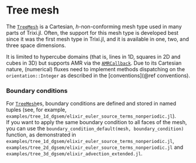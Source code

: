 # Tree mesh

The [`TreeMesh`](@ref) is a Cartesian, $h$-non-conforming mesh type
used in many parts of Trixi.jl. Often, the support for this mesh type is
developed best since it was the first mesh type in Trixi.jl,
and it is available in one, two, and three space dimensions.

It is limited to hypercube domains (that is, lines in 1D, squares in 2D and cubes in 3D) but supports AMR via the [`AMRCallback`](@ref).
Due to its Cartesian nature, (numerical) fluxes need to implement methods
dispatching on the `orientation::Integer` as described in the
[conventions](@ref conventions).


### Boundary conditions
For [`TreeMesh`](@ref)es, boundary conditions are defined and stored in named tuples (see, for example, `examples/tree_1d_dgsem/elixir_euler_source_terms_nonperiodic.jl`).  
If you want to apply the same boundary condition to all faces of the mesh, you can use the `boundary_condition_default(mesh, boundary_condition)` function, as demonstrated in `examples/tree_1d_dgsem/elixir_euler_source_terms_nonperiodic.jl`, `examples/tree_2d_dgsem/elixir_euler_source_terms_nonperiodic.jl` and `examples/tree_3d_dgsem/elixir_advection_extended.jl`.
